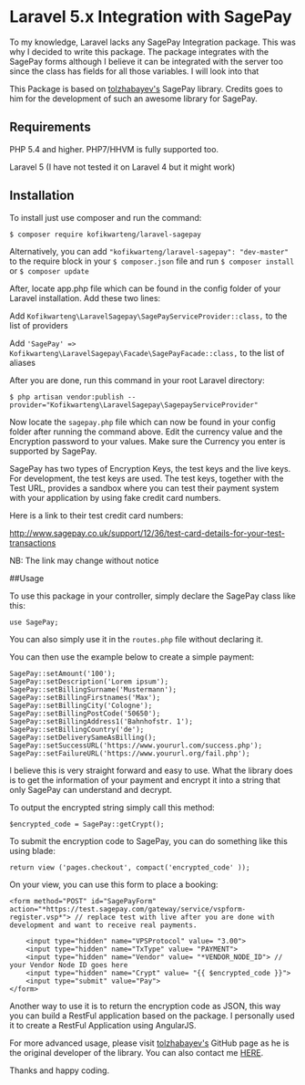 # Laravel 5.x Integration with SagePay

To my knowledge, Laravel lacks any SagePay Integration package. This was why I decided to write this package. The package integrates with the SagePay forms although I believe it can be integrated with the server too since the class has fields for all those variables. I will look into that

This Package is based on <a href="https://github.com/tolzhabayev/sagepayForm-php" target="_blank">tolzhabayev's</a> SagePay library. Credits goes to him for the development of such an awesome library for SagePay.

## Requirements

PHP 5.4 and higher. PHP7/HHVM is fully supported too.

Laravel 5 (I have not tested it on Laravel 4 but it might work)

## Installation

To install just use composer and run the command:

```$ composer require kofikwarteng/laravel-sagepay```

Alternatively, you can add ````"kofikwarteng/laravel-sagepay": "dev-master"```` to the require block in your ```$ composer.json``` file and run ```$ composer install``` or ```$ composer update```

After, locate app.php file which can be found in the config folder of your Laravel installation. Add these two lines:

Add ```Kofikwarteng\LaravelSagepay\SagePayServiceProvider::class,``` to the list of providers

Add ```'SagePay' => Kofikwarteng\LaravelSagepay\Facade\SagePayFacade::class,``` to the list of aliases

After you are done, run this command in your root Laravel directory:

```$ php artisan vendor:publish --provider="Kofikwarteng\LaravelSagepay\SagepayServiceProvider"```

Now locate the ```sagepay.php``` file which can now be found in your config folder after running the command above. Edit the currency value and the Encryption password to your values. Make sure the Currency you enter is supported by SagePay.

SagePay has two types of Encryption Keys, the test keys and the live keys. For development, the test keys are used. The test keys, together with the Test URL, provides a sandbox where you can test their payment system with your application by using fake credit card numbers.

Here is a link to their test credit card numbers: 

http://www.sagepay.co.uk/support/12/36/test-card-details-for-your-test-transactions

NB: The link may change without notice

##Usage

To use this package in your controller, simply declare the SagePay class like this:

````use SagePay;````

You can also simply use it in the ````routes.php```` file without declaring it.

You can then use the example below to create a simple payment:
```
SagePay::setAmount('100');
SagePay::setDescription('Lorem ipsum');
SagePay::setBillingSurname('Mustermann');
SagePay::setBillingFirstnames('Max');
SagePay::setBillingCity('Cologne');
SagePay::setBillingPostCode('50650');
SagePay::setBillingAddress1('Bahnhofstr. 1');
SagePay::setBillingCountry('de');
SagePay::setDeliverySameAsBilling();
SagePay::setSuccessURL('https://www.yoururl.com/success.php');
SagePay::setFailureURL('https://www.yoururl.org/fail.php');
```
I believe this is very straight forward and easy to use. What the library does is to get the information of your payment and encrypt it into a string that only SagePay can understand and decrypt.

To output the encrypted string simply call this method:

```$encrypted_code = SagePay::getCrypt();```

To submit the encryption code to SagePay, you can do something like this using blade:

``return view ('pages.checkout', compact('encrypted_code' ));``

On your view, you can use this form to place a booking:
```
<form method="POST" id="SagePayForm" action="*https://test.sagepay.com/gateway/service/vspform-register.vsp*"> // replace test with live after you are done with development and want to receive real payments.

    <input type="hidden" name="VPSProtocol" value= "3.00">
    <input type="hidden" name="TxType" value= "PAYMENT">
    <input type="hidden" name="Vendor" value= "*VENDOR_NODE_ID"> // your Vendor Node ID goes here
    <input type="hidden" name="Crypt" value= "{{ $encrypted_code }}">
    <input type="submit" value="Pay">
</form>
```

Another way to use it is to return the encryption code as JSON, this way you can build a RestFul application based on the package. I personally used it to create a RestFul Application using AngularJS.

For more advanced usage, please visit <a href="https://github.com/tolzhabayev/sagepayForm-php" target="_blank">tolzhabayev's</a> GitHub page as he is the original developer of the library. You can also contact me <a href="mailto:kofi@kofikwarteng.com">HERE</a>.

Thanks and happy coding.







